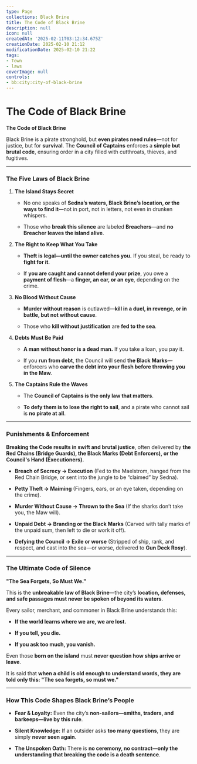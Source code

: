 ```yaml
---
type: Page
collections: Black Brine
title: The Code of Black Brine
description: null
icon: null
createdAt: '2025-02-11T03:12:34.675Z'
creationDate: 2025-02-10 21:12
modificationDate: 2025-02-10 21:22
tags:
- Town
- laws
coverImage: null
controls:
- bb:city:city-of-black-brine
---
```

# The Code of Black Brine

**The Code of Black Brine**

Black Brine is a pirate stronghold, but **even pirates need rules**—not for justice, but for **survival**. The **Council of Captains** enforces a **simple but brutal code**, ensuring order in a city filled with cutthroats, thieves, and fugitives.

---

### **The Five Laws of Black Brine**

1. **The Island Stays Secret**

    - No one speaks of **Sedna’s waters, Black Brine’s location, or the ways to find it**—not in port, not in letters, not even in drunken whispers.

    - Those who **break this silence** are labeled **Breachers**—and **no Breacher leaves the island alive**.

2. **The Right to Keep What You Take**

    - **Theft is legal—until the owner catches you.** If you steal, be ready to **fight for it**.

    - If **you are caught and cannot defend your prize**, you owe a **payment of flesh**—a **finger, an ear, or an eye**, depending on the crime.

3. **No Blood Without Cause**

    - **Murder without reason** is outlawed—**kill in a duel, in revenge, or in battle, but not without cause**.

    - Those who **kill without justification** are **fed to the sea**.

4. **Debts Must Be Paid**

    - **A man without honor is a dead man.** If you take a loan, you pay it.

    - If you **run from debt**, the Council will send **the Black Marks**—enforcers who **carve the debt into your flesh before throwing you in the Maw**.

5. **The Captains Rule the Waves**

    - The **Council of Captains is the only law that matters**.

    - **To defy them is to lose the right to sail**, and a pirate who cannot sail is **no pirate at all**.

---

### **Punishments & Enforcement**

**Breaking the Code results in swift and brutal justice**, often delivered by **the Red Chains (Bridge Guards), the Black Marks (Debt Enforcers), or the Council's Hand (Executioners).**

- **Breach of Secrecy → Execution** (Fed to the Maelstrom, hanged from the Red Chain Bridge, or sent into the jungle to be “claimed” by Sedna).

- **Petty Theft → Maiming** (Fingers, ears, or an eye taken, depending on the crime).

- **Murder Without Cause → Thrown to the Sea** (If the sharks don’t take you, the Maw will).

- **Unpaid Debt → Branding or the Black Marks** (Carved with tally marks of the unpaid sum, then left to die or work it off).

- **Defying the Council → Exile or worse** (Stripped of ship, rank, and respect, and cast into the sea—or worse, delivered to **Gun Deck Rosy**).

---

### **The Ultimate Code of Silence**

**"The Sea Forgets, So Must We."**

This is the **unbreakable law of Black Brine**—the city’s **location, defenses, and safe passages must never be spoken of beyond its waters**.

Every sailor, merchant, and commoner in Black Brine understands this:

- **If the world learns where we are, we are lost.**

- **If you tell, you die.**

- **If you ask too much, you vanish.**

Even those **born on the island** must **never question how ships arrive or leave**.

It is said that **when a child is old enough to understand words, they are told only this: "The sea forgets, so must we."**

---

### **How This Code Shapes Black Brine’s People**

- **Fear & Loyalty:** Even the city’s **non-sailors—smiths, traders, and barkeeps—live by this rule**.

- **Silent Knowledge:** If an outsider asks **too many questions**, they are simply **never seen again**.

- **The Unspoken Oath:** There is **no ceremony, no contract—only the understanding that breaking the code is a death sentence**.

